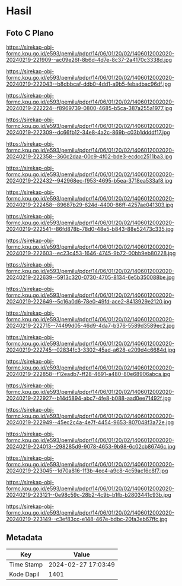 # Hasil

## Foto C Plano

https://sirekap-obj-formc.kpu.go.id/e593/pemilu/pdpr/14/06/01/20/02/1406012002020-20240219-221909--ac09e26f-8b6d-4d7e-8c37-2a4170c3338d.jpg

https://sirekap-obj-formc.kpu.go.id/e593/pemilu/pdpr/14/06/01/20/02/1406012002020-20240219-222043--b8dbbcaf-ddb0-4dd1-a9b5-febadbac96df.jpg

https://sirekap-obj-formc.kpu.go.id/e593/pemilu/pdpr/14/06/01/20/02/1406012002020-20240219-222224--f8969739-0800-4685-b5ca-387a255a1977.jpg

https://sirekap-obj-formc.kpu.go.id/e593/pemilu/pdpr/14/06/01/20/02/1406012002020-20240219-222309--dc66fb12-34e8-4a2c-869b-c03b1ddddf17.jpg

https://sirekap-obj-formc.kpu.go.id/e593/pemilu/pdpr/14/06/01/20/02/1406012002020-20240219-222358--360c2daa-00c9-4f02-bde3-ecdcc2511ba3.jpg

https://sirekap-obj-formc.kpu.go.id/e593/pemilu/pdpr/14/06/01/20/02/1406012002020-20240219-222432--942968ec-f953-4695-b5ea-3718ea533af8.jpg

https://sirekap-obj-formc.kpu.go.id/e593/pemilu/pdpr/14/06/01/20/02/1406012002020-20240219-222458--89687b29-624d-4400-86ff-4257ae041303.jpg

https://sirekap-obj-formc.kpu.go.id/e593/pemilu/pdpr/14/06/01/20/02/1406012002020-20240219-222541--86fd878b-78d0-48e5-b843-88e52473c335.jpg

https://sirekap-obj-formc.kpu.go.id/e593/pemilu/pdpr/14/06/01/20/02/1406012002020-20240219-222603--ec23c453-1646-4745-9b72-00bb9eb80228.jpg

https://sirekap-obj-formc.kpu.go.id/e593/pemilu/pdpr/14/06/01/20/02/1406012002020-20240219-222639--5913c320-0730-4705-8134-6e5b350088be.jpg

https://sirekap-obj-formc.kpu.go.id/e593/pemilu/pdpr/14/06/01/20/02/1406012002020-20240219-222649--5c16a0d6-78e0-49fd-ace2-8413929e2120.jpg

https://sirekap-obj-formc.kpu.go.id/e593/pemilu/pdpr/14/06/01/20/02/1406012002020-20240219-222715--74499d05-46d9-4da7-b376-5589d3589ec2.jpg

https://sirekap-obj-formc.kpu.go.id/e593/pemilu/pdpr/14/06/01/20/02/1406012002020-20240219-222745--02834fc3-3302-45ad-a628-e209d4c6684d.jpg

https://sirekap-obj-formc.kpu.go.id/e593/pemilu/pdpr/14/06/01/20/02/1406012002020-20240219-222858--f12eadb7-ff28-4691-a480-80e68906abca.jpg

https://sirekap-obj-formc.kpu.go.id/e593/pemilu/pdpr/14/06/01/20/02/1406012002020-20240219-222927--b14d5894-abc7-4fe8-b088-aad0ee71492f.jpg

https://sirekap-obj-formc.kpu.go.id/e593/pemilu/pdpr/14/06/01/20/02/1406012002020-20240219-222949--45ec2c4a-4e7f-4454-9653-807048f3a72e.jpg

https://sirekap-obj-formc.kpu.go.id/e593/pemilu/pdpr/14/06/01/20/02/1406012002020-20240219-224013--298285d9-9078-4653-9b98-6c02cb86746c.jpg

https://sirekap-obj-formc.kpu.go.id/e593/pemilu/pdpr/14/06/01/20/02/1406012002020-20240219-223045--1d70a816-1f3b-4ec4-a9c8-4c59ac16c8f7.jpg

https://sirekap-obj-formc.kpu.go.id/e593/pemilu/pdpr/14/06/01/20/02/1406012002020-20240219-223121--0e98c59c-28b2-4c9b-b1fb-b2803441c93b.jpg

https://sirekap-obj-formc.kpu.go.id/e593/pemilu/pdpr/14/06/01/20/02/1406012002020-20240219-223149--c3ef83cc-e148-467e-bdbc-20fa3eb67ffc.jpg


## Metadata

| Key        | Value               |
| ---------- | ------------------- |
| Time Stamp | 2024-02-27 17:03:49 |
| Kode Dapil | 1401                |



